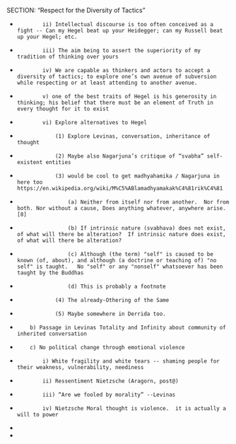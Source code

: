 SECTION:  “Respect for the Diversity of Tactics”
*             ii) Intellectual discourse is too often conceived as a fight -- Can my Hegel beat up your Heidegger; can my Russell beat up your Hegel; etc.  
*             iii) The aim being to assert the superiority of my tradition of thinking over yours
*             iv) We are capable as thinkers and actors to accept a diversity of tactics; to explore one’s own avenue of subversion while respecting or at least attending to another avenue.
*             v) one of the best traits of Hegel is his generosity in thinking; his belief that there must be an element of Truth in every thought for it to exist
*             vi) Explore alternatives to Hegel 
*                 (1) Explore Levinas, conversation, inheritance of thought
*                 (2) Maybe also Nagarjuna’s critique of “svabha” self-existent entities
*                 (3) would be cool to get madhyahamika / Nagarjuna in here too  https://en.wikipedia.org/wiki/M%C5%ABlamadhyamakak%C4%81rik%C4%81
*                     (a) Neither from itself nor from another.  Nor from both. Nor without a cause, Does anything whatever, anywhere arise.[8]
*                     (b) If intrinsic nature (svabhava) does not exist, of what will there be alteration?  If intrinsic nature does exist, of what will there be alteration?
*                     (c) Although (the term) "self" is caused to be known (of, about), and although (a doctrine or teaching of) "no self" is taught.   No "self" or any "nonself" whatsoever has been taught by the Buddhas
*                     (d) This is probably a footnote
*                 (4) The already-Othering of the Same
*                 (5) Maybe somewhere in Derrida too.  
*         b) Passage in Levinas Totality and Infinity about community of inherited conversation
*         c) No political change through emotional violence
*             i) White fragility and white tears -- shaming people for their weakness, vulnerability, neediness
*             ii) Ressentiment Nietzsche (Aragorn, post@) 
*             iii) “Are we fooled by morality” --Levinas
*             iv) Nietzsche Moral thought is violence.  it is actually a will to power
* 
* 